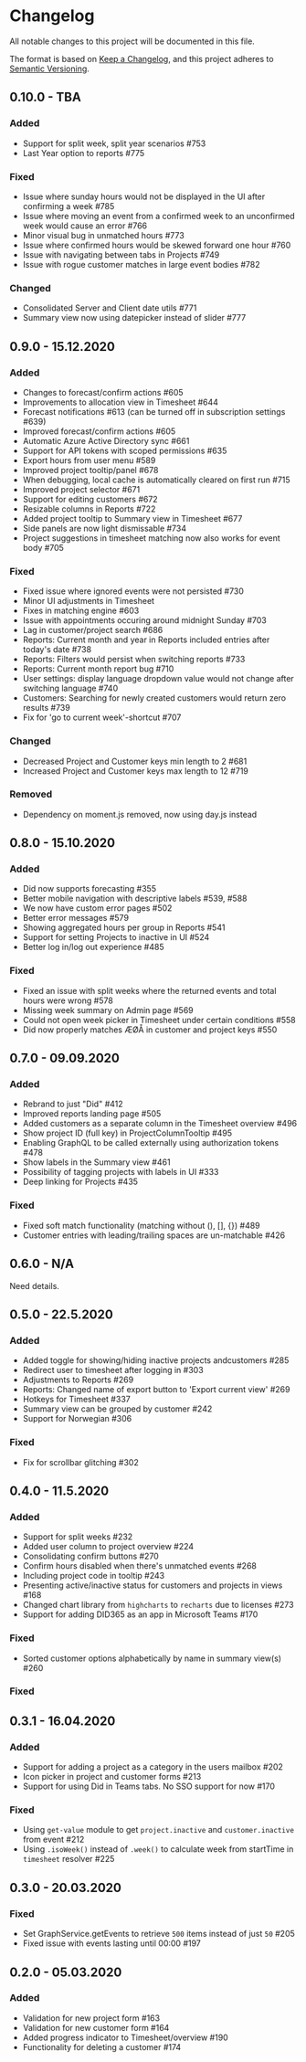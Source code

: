 # Changelog
All notable changes to this project will be documented in this file.

The format is based on [Keep a Changelog](https://keepachangelog.com/en/1.0.0/),
and this project adheres to [Semantic Versioning](https://semver.org/spec/v2.0.0.html).

## 0.10.0 - TBA
### Added
- Support for split week, split year scenarios #753
- Last Year option to reports #775

### Fixed
- Issue where sunday hours would not be displayed in the UI after confirming a week #785
- Issue where moving an event from a confirmed week to an unconfirmed week would cause an error #766
- Minor visual bug in unmatched hours #773
- Issue where confirmed hours would be skewed forward one hour #760
- Issue with navigating between tabs in Projects #749
- Issue with rogue customer matches in large event bodies #782

### Changed
- Consolidated Server and Client date utils #771
- Summary view now using datepicker instead of slider #777

## 0.9.0 - 15.12.2020
### Added
- Changes to forecast/confirm actions #605
- Improvements to allocation view in Timesheet #644
- Forecast notifications #613 (can be turned off in subscription settings #639)
- Improved forecast/confirm actions #605
- Automatic Azure Active Directory sync #661
- Support for API tokens with scoped permissions #635 
- Export hours from user menu #589
- Improved project tooltip/panel #678
- When debugging, local cache is automatically cleared on first run #715
- Improved project selector #671
- Support for editing customers #672
- Resizable columns in Reports #722
- Added project tooltip to Summary view in Timesheet #677
- Side panels are now light dismissable #734
- Project suggestions in timesheet matching now also works for event body #705

### Fixed
- Fixed issue where ignored events were not persisted #730
- Minor UI adjustments in Timesheet
- Fixes in matching engine #603
- Issue with appointments occuring around midnight Sunday #703
- Lag in customer/project search #686
- Reports: Current month and year in Reports included entries after today's date #738
- Reports: Filters would persist when switching reports #733
- Reports: Current month report bug #710
- User settings: display language dropdown value would not change after switching language #740
- Customers: Searching for newly created customers would return zero results #739
- Fix for 'go to current week'-shortcut #707

### Changed
- Decreased Project and Customer keys min length to 2 #681
- Increased Project and Customer keys max length to 12 #719

### Removed
- Dependency on moment.js removed, now using day.js instead

## 0.8.0 - 15.10.2020
### Added
- Did now supports forecasting #355
- Better mobile navigation with descriptive labels #539, #588
- We now have custom error pages #502
- Better error messages #579
- Showing aggregated hours per group in Reports #541
- Support for setting Projects to inactive in UI #524
- Better log in/log out experience #485

### Fixed
- Fixed an issue with split weeks where the returned events and total hours were wrong #578
- Missing week summary on Admin page #569 
- Could not open week picker in Timesheet under certain conditions #558
- Did now properly matches ÆØÅ in customer and project keys #550

## 0.7.0 - 09.09.2020
### Added
- Rebrand to just "Did" #412
- Improved reports landing page #505
- Added customers as a separate column in the Timesheet overview #496
- Show project ID (full key) in ProjectColumnTooltip #495
- Enabling GraphQL to be called externally using authorization tokens #478
- Show labels in the Summary view #461
- Possibility of tagging projects with labels in UI #333
- Deep linking for Projects #435

### Fixed
- Fixed soft match functionality (matching without (), [], {}) #489
- Customer entries with leading/trailing spaces are un-matchable #426

## 0.6.0 - N/A
Need details.

## 0.5.0 - 22.5.2020

### Added
- Added toggle for showing/hiding inactive projects andcustomers #285
- Redirect user to timesheet after logging in #303
- Adjustments to Reports #269 
- Reports: Changed name of export button to 'Export current view' #269
- Hotkeys for Timesheet #337
- Summary view can be grouped by customer #242
- Support for Norwegian #306

### Fixed
- Fix for scrollbar glitching #302 

## 0.4.0 - 11.5.2020

### Added
- Support for split weeks #232
- Added user column to project overview #224
- Consolidating confirm buttons #270
- Confirm hours disabled when there's unmatched events #268
- Including project code in tooltip #243
- Presenting active/inactive status for customers and projects in views #168
- Changed chart library from `highcharts` to `recharts` due to licenses #273
- Support for adding DID365 as an app in Microsoft Teams #170

### Fixed
- Sorted customer options alphabetically by name in summary view(s) #260

### Fixed

## 0.3.1 - 16.04.2020

### Added
- Support for adding a project as a category in the users mailbox #202
- Icon picker in project and customer forms #213
- Support for using Did in Teams tabs. No SSO support for now #170

### Fixed
- Using `get-value` module to get `project.inactive` and `customer.inactive` from event #212
- Using `.isoWeek()` instead of `.week()` to calculate week from startTime in `timesheet` resolver #225

## 0.3.0 - 20.03.2020

### Fixed
- Set GraphService.getEvents to retrieve `500` items instead of just `50` #205
- Fixed issue with events lasting until 00:00 #197

## 0.2.0 - 05.03.2020

### Added
- Validation for new project form #163
- Validation for new customer form #164
- Added progress indicator to Timesheet/overview #190
- Functionality for deleting a customer #174
